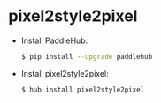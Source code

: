 # pixel2style2pixel
* Install PaddleHub: 

    ```bash
    $ pip install --upgrade paddlehub
    ```

* Install pixel2style2pixel: 

    ```bash
    $ hub install pixel2style2pixel
    ```

